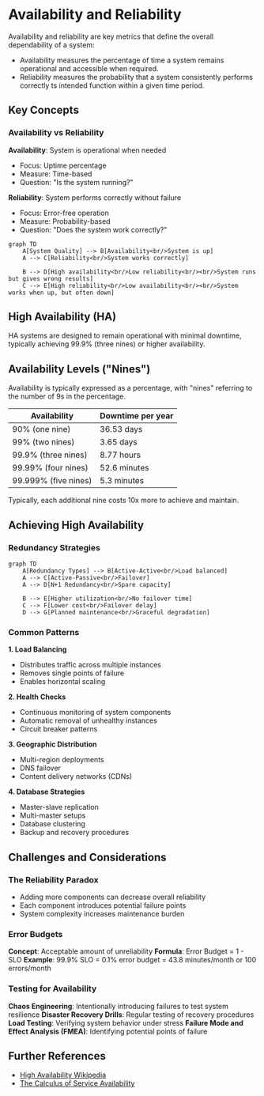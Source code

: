 # Availability and Reliability

Availability and reliability are key metrics that define the overall dependability of a system:

- Availability measures the percentage of time a system remains operational and accessible when required.
- Reliability measures the probability that a system consistently performs correctly ts intended function within a given time period.

## Key Concepts

### Availability vs Reliability

**Availability**: System is operational when needed

- Focus: Uptime percentage
- Measure: Time-based
- Question: "Is the system running?"

**Reliability**: System performs correctly without failure

- Focus: Error-free operation
- Measure: Probability-based  
- Question: "Does the system work correctly?"

```mermaid
graph TD
    A[System Quality] --> B[Availability<br/>System is up]
    A --> C[Reliability<br/>System works correctly]
    
    B --> D[High availability<br/>Low reliability<br/><br/>System runs but gives wrong results]
    C --> E[High reliability<br/>Low availability<br/><br/>System works when up, but often down]
```

## High Availability (HA)

HA systems are designed to remain operational with minimal downtime, typically achieving 99.9% (three nines) or higher availability.

## Availability Levels ("Nines")

Availability is typically expressed as a percentage, with "nines" referring to the number of 9s in the percentage.

| Availability         | Downtime per year |
|----------------------|-------------------|
| 90% (one nine)       | 36.53 days        |
| 99% (two nines)      | 3.65 days         |
| 99.9% (three nines)  | 8.77 hours        |
| 99.99% (four nines)  | 52.6 minutes      |
| 99.999% (five nines) | 5.3 minutes       |

Typically, each additional nine costs 10x more to achieve and maintain.

## Achieving High Availability

### Redundancy Strategies

```mermaid
graph TD
    A[Redundancy Types] --> B[Active-Active<br/>Load balanced]
    A --> C[Active-Passive<br/>Failover]
    A --> D[N+1 Redundancy<br/>Spare capacity]
    
    B --> E[Higher utilization<br/>No failover time]
    C --> F[Lower cost<br/>Failover delay]
    D --> G[Planned maintenance<br/>Graceful degradation]
```

### Common Patterns

**1. Load Balancing**

- Distributes traffic across multiple instances
- Removes single points of failure
- Enables horizontal scaling

**2. Health Checks**

- Continuous monitoring of system components
- Automatic removal of unhealthy instances
- Circuit breaker patterns

**3. Geographic Distribution**

- Multi-region deployments
- DNS failover
- Content delivery networks (CDNs)

**4. Database Strategies**

- Master-slave replication
- Multi-master setups
- Database clustering
- Backup and recovery procedures

## Challenges and Considerations

### The Reliability Paradox

- Adding more components can decrease overall reliability
- Each component introduces potential failure points
- System complexity increases maintenance burden

### Error Budgets

**Concept**: Acceptable amount of unreliability
**Formula**: Error Budget = 1 - SLO
**Example**: 99.9% SLO = 0.1% error budget = 43.8 minutes/month or 100 errors/month

### Testing for Availability

**Chaos Engineering**: Intentionally introducing failures to test system resilience
**Disaster Recovery Drills**: Regular testing of recovery procedures
**Load Testing**: Verifying system behavior under stress
**Failure Mode and Effect Analysis (FMEA)**: Identifying potential points of failure

## Further References

- [High Availability Wikipedia](https://en.wikipedia.org/wiki/High_availability)
- [The Calculus of Service Availability](https://queue.acm.org/detail.cfm?id=3096459)
